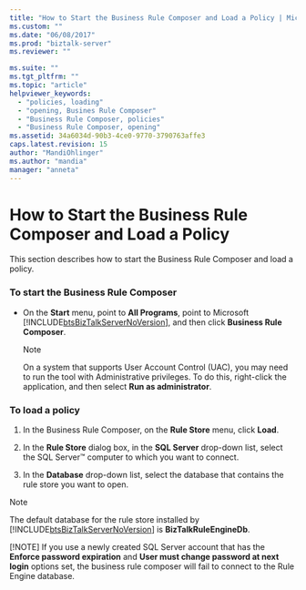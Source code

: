 ```yaml
---
title: "How to Start the Business Rule Composer and Load a Policy | Microsoft Docs"
ms.custom: ""
ms.date: "06/08/2017"
ms.prod: "biztalk-server"
ms.reviewer: ""

ms.suite: ""
ms.tgt_pltfrm: ""
ms.topic: "article"
helpviewer_keywords: 
  - "policies, loading"
  - "opening, Busines Rule Composer"
  - "Business Rule Composer, policies"
  - "Business Rule Composer, opening"
ms.assetid: 34a6034d-90b3-4ce0-9770-3790763affe3
caps.latest.revision: 15
author: "MandiOhlinger"
ms.author: "mandia"
manager: "anneta"
---
```

# How to Start the Business Rule Composer and Load a Policy
This section describes how to start the Business Rule Composer and load a policy.  
  
### To start the Business Rule Composer  
  
- On the **Start** menu, point to **All Programs**, point to Microsoft [!INCLUDE[btsBizTalkServerNoVersion](../includes/btsbiztalkservernoversion-md.md)], and then click **Business Rule Composer**.  
  
  > [!NOTE]
  >  On a system that supports User Account Control (UAC), you may need to run the tool with Administrative privileges. To do this, right-click the application, and then select **Run as administrator**.  
  
### To load a policy  
  
1.  In the Business Rule Composer, on the **Rule Store** menu, click **Load**.  
  
2.  In the **Rule Store** dialog box, in the **SQL Server** drop-down list, select the SQL Server™ computer to which you want to connect.  
  
3.  In the **Database** drop-down list, select the database that contains the rule store you want to open.  
  
> [!NOTE]
>  The default database for the rule store installed by [!INCLUDE[btsBizTalkServerNoVersion](../includes/btsbiztalkservernoversion-md.md)] is **BizTalkRuleEngineDb**.  
> 
> [!NOTE]
>  If you use a newly created SQL Server account that has the **Enforce password expiration** and **User must change password at next login** options set, the business rule composer will fail to connect to the Rule Engine database.